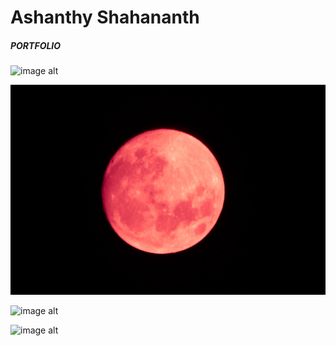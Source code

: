 # Ashanthy Shahananth
##### PORTFOLIO

![image alt](https://github.com/iamapsyop/iamapsyop.github.io/blob/5980517b2d162aad1c45ed7832d4d958f320c800/_MG_1123.jpg) 

![image alt](https://github.com/iamapsyop/iamapsyop.github.io/blob/cef535a3e1cbbaf2b2519233a8e2fdd5ee176444/_MG_0936-3.jpg)

![image alt](https://github.com/iamapsyop/iamapsyop.github.io/blob/6ff82022eefb20f330f7fde26597205962458615/IMG_9513.JPG)

![image alt](https://github.com/iamapsyop/iamapsyop.github.io/blob/1a9db4dd2da8ecfae6432f839d81c270a698d859/_MG_9848.jpg)

